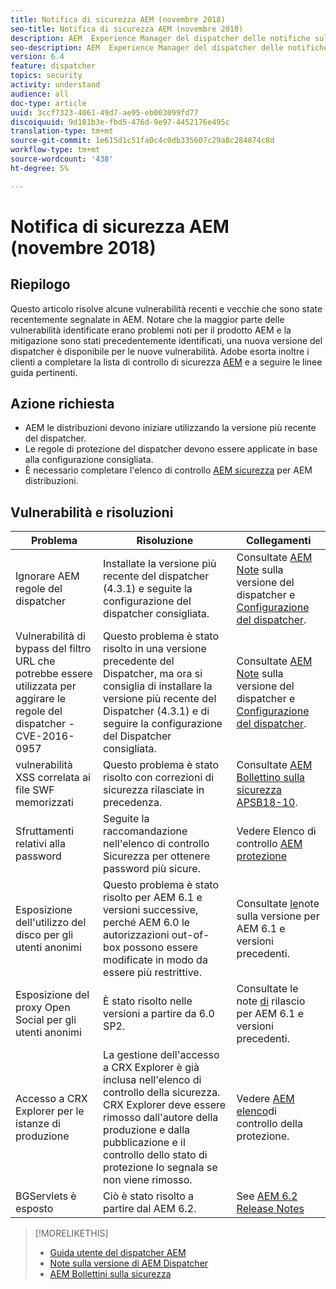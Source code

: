 ```yaml
---
title: Notifica di sicurezza AEM (novembre 2018)
seo-title: Notifica di sicurezza AEM (novembre 2018)
description: AEM  Experience Manager del dispatcher delle notifiche sulla sicurezza
seo-description: AEM  Experience Manager del dispatcher delle notifiche sulla sicurezza
version: 6.4
feature: dispatcher
topics: security
activity: understand
audience: all
doc-type: article
uuid: 3ccf7323-4061-49d7-ae95-eb003099fd77
discoiquuid: 9d181b3e-fbd5-476d-9e97-4452176e495c
translation-type: tm+mt
source-git-commit: 1e615d1c51fa0c4c0db335607c29a8c284874c8d
workflow-type: tm+mt
source-wordcount: '438'
ht-degree: 5%

---
```



# Notifica di sicurezza AEM (novembre 2018)

## Riepilogo

Questo articolo risolve alcune vulnerabilità recenti e vecchie che sono state recentemente segnalate in AEM. Notare che la maggior parte delle vulnerabilità identificate erano problemi noti per il prodotto AEM e la mitigazione sono stati precedentemente identificati, una nuova versione del dispatcher è disponibile per le nuove vulnerabilità.  Adobe esorta inoltre i clienti a completare la lista di controllo di sicurezza [AEM](https://helpx.adobe.com/experience-manager/6-5/sites/administering/using/security-checklist.html) e a seguire le linee guida pertinenti.

## Azione richiesta

* AEM le distribuzioni devono iniziare utilizzando la versione più recente del dispatcher.
* Le regole di protezione del dispatcher devono essere applicate in base alla configurazione consigliata.
* È necessario completare l&#39;elenco di controllo [AEM sicurezza](https://helpx.adobe.com/experience-manager/6-5/sites/administering/using/security-checklist.html) per AEM distribuzioni.

## Vulnerabilità e risoluzioni

| Problema | Risoluzione | Collegamenti |
|-------|------------|-------|
| Ignorare AEM regole del dispatcher | Installate la versione più recente del dispatcher (4.3.1) e seguite la configurazione del dispatcher consigliata. | Consultate [AEM Note](https://helpx.adobe.com/experience-manager/dispatcher/release-notes.html) sulla versione del dispatcher e [Configurazione del dispatcher](https://helpx.adobe.com/it/experience-manager/dispatcher/using/dispatcher-configuration.html). |
| Vulnerabilità di bypass del filtro URL che potrebbe essere utilizzata per aggirare le regole del dispatcher - CVE-2016-0957 | Questo problema è stato risolto in una versione precedente del Dispatcher, ma ora si consiglia di installare la versione più recente del Dispatcher (4.3.1) e di seguire la configurazione del Dispatcher consigliata. | Consultate [AEM Note](https://helpx.adobe.com/experience-manager/dispatcher/release-notes.html) sulla versione del dispatcher e [Configurazione del dispatcher](https://helpx.adobe.com/it/experience-manager/dispatcher/using/dispatcher-configuration.html). |
| vulnerabilità XSS correlata ai file SWF memorizzati | Questo problema è stato risolto con correzioni di sicurezza rilasciate in precedenza. | Consultate [AEM Bollettino sulla sicurezza APSB18-10](https://helpx.adobe.com/security/products/experience-manager/apsb18-10.html). |
| Sfruttamenti relativi alla password | Seguite la raccomandazione nell&#39;elenco di controllo Sicurezza per ottenere password più sicure. | Vedere Elenco di controllo [AEM protezione](https://helpx.adobe.com/experience-manager/6-5/sites/administering/using/security-checklist.html) |
| Esposizione dell&#39;utilizzo del disco per gli utenti anonimi | Questo problema è stato risolto per AEM 6.1 e versioni successive, perché AEM 6.0 le autorizzazioni out-of-box possono essere modificate in modo da essere più restrittive. | Consultate [le](https://helpx.adobe.com/experience-manager/aem-previous-versions.html)note sulla versione per AEM 6.1 e versioni precedenti. |
| Esposizione del proxy Open Social per gli utenti anonimi | È stato risolto nelle versioni a partire da 6.0 SP2. | Consultate le note [di](https://helpx.adobe.com/experience-manager/aem-previous-versions.html) rilascio per AEM 6.1 e versioni precedenti. |
| Accesso a CRX Explorer per le istanze di produzione | La gestione dell&#39;accesso a CRX Explorer è già inclusa nell&#39;elenco di controllo della sicurezza. CRX Explorer deve essere rimosso dall&#39;autore della produzione e dalla pubblicazione e il controllo dello stato di protezione lo segnala se non viene rimosso. | Vedere [AEM elenco](https://helpx.adobe.com/experience-manager/6-4/sites/administering/using/security-checklist.html)di controllo della protezione. |
| BGServlets è esposto | Ciò è stato risolto a partire dal AEM 6.2. | See [AEM 6.2 Release Notes](https://helpx.adobe.com/it/experience-manager/6-2/release-notes.html) |

>[!MORELIKETHIS]
>
>* [Guida utente del dispatcher AEM](https://helpx.adobe.com/experience-manager/dispatcher/user-guide.html)
>* [Note sulla versione di AEM Dispatcher](https://helpx.adobe.com/experience-manager/dispatcher/release-notes.html)
>* [AEM Bollettini sulla sicurezza](https://helpx.adobe.com/security.html#experience-manager)

